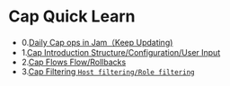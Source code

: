 # Cap Quick Learn

* 0.[Daily Cap ops in Jam（Keep Updating)](0Daily_ops.md)
* 1.[Cap Introduction Structure/Configuration/User Input](1Cap_Introduction.md)
* 2.[Cap Flows Flow/Rollbacks](2Cap_Flows.md)
* 3.[Cap Filtering `Host filtering/Role filtering`](3Cap_Filter.md)


